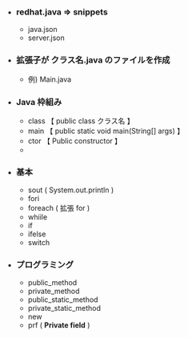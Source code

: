 - ### redhat.java => snippets
  - java.json
  - server.json

- ### 拡張子が クラス名.java のファイルを作成
  - 例) Main.java

- ### Java 枠組み
  - class 【 public class クラス名 】
  - main  【 public static void main(String[] args) 】
  - ctor  【 Public constructor 】
  - 
- ### 基本
  - sout ( System.out.println )
  - fori
  - foreach ( 拡張 for )
  - whiile
  - if
  - ifelse
  - switch

- ### プログラミング
  - public_method
  - private_method
  - public_static_method
  - private_static_method
  - new
  - prf ( **Private field** )
